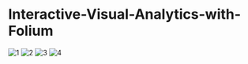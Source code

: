 # Interactive-Visual-Analytics-with-Folium

![1](https://user-images.githubusercontent.com/103125015/162619272-116921a0-c86b-4973-a4d4-b31ad0b53be7.jpg)
![2](https://user-images.githubusercontent.com/103125015/162619280-d504aae0-8bf3-475d-8a7e-0f8450440de8.jpg)
![3](https://user-images.githubusercontent.com/103125015/162619299-9bb4138b-85e1-4852-a8be-ca98fef73853.jpg)
![4](https://user-images.githubusercontent.com/103125015/162619310-428ec670-0ce4-499b-b22f-e9e215e7bace.jpg)

